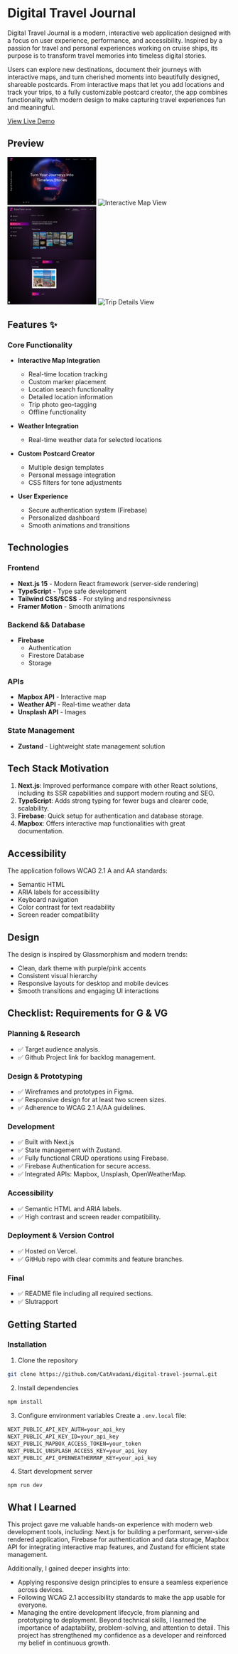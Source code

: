 # Digital Travel Journal

Digital Travel Journal is a modern, interactive web application designed with a focus on user experience, performance, and accessibility. Inspired by a passion for travel and personal experiences working on cruise ships, its purpose is to transform travel memories into timeless digital stories.

Users can explore new destinations, document their journeys with interactive maps, and turn cherished moments into beautifully designed, shareable postcards. From interactive maps that let you add locations and track your trips, to a fully customizable postcard creator, the app combines functionality with modern design to make capturing travel experiences fun and meaningful. 

<a href="https://digital-travel-journal-wnb8.vercel.app/" target="_blank">View Live Demo</a>

## Preview

<div align="left">
  <img src="public/landing-page.png" alt="Landing page with 3D globe" width="200"/>
    <img src="public/map-view.png" alt="Interactive Map View" width="200"/>
</div>
<div align="left">
  <img src="public/postcard-creator.png" alt="Postcard Creator" width="200" height="220"/>
  <img src="public/trip-details.png" alt="Trip Details View" width="200" height="220"/>
</div>

## Features ✨

### Core Functionality

- **Interactive Map Integration**

  - Real-time location tracking
  - Custom marker placement
  - Location search functionality
  - Detailed location information 
  - Trip photo geo-tagging
  - Offline functionality

- **Weather Integration**
  
  - Real-time weather data for selected locations

- **Custom Postcard Creator**

  - Multiple design templates
  - Personal message integration
  - CSS filters for tone adjustments

- **User Experience**
  
  - Secure authentication system (Firebase)
  - Personalized dashboard
  - Smooth animations and transitions

## Technologies

### Frontend
  
- **Next.js 15** - Modern React framework (server-side rendering)
- **TypeScript** - Type safe development
- **Tailwind CSS/SCSS** - For styling and responsivness
- **Framer Motion** - Smooth animations

### Backend && Database
  
- **Firebase**
  - Authentication
  - Firestore Database
  - Storage
    
### APIs

- **Mapbox API** - Interactive map
- **Weather API** - Real-time weather data
- **Unsplash API** - Images
  
### State Management
  
- **Zustand** - Lightweight state management solution

## Tech Stack Motivation

1. **Next.js**: Improved performance compare with other React solutions, including its SSR capabilities and support modern routing and SEO.
2. **TypeScript**: Adds strong typing for fewer bugs and clearer code, scalability.
3. **Firebase**: Quick setup for authentication and database storage.
4. **Mapbox**: Offers interactive map functionalities with great documentation.

## Accessibility

The application follows WCAG 2.1 A and AA standards:

  - Semantic HTML 
  - ARIA labels for accessibility
  - Keyboard navigation 
  - Color contrast for text readability
  - Screen reader compatibility

## Design

The design is inspired by Glassmorphism and modern trends:

 - Clean, dark theme with purple/pink accents
 - Consistent visual hierarchy
 - Responsive layouts for desktop and mobile devices
 - Smooth transitions and engaging UI interactions

## Checklist: Requirements for G & VG   

### Planning & Research
- ✅ Target audience analysis.
- ✅ Github Project link for backlog management.

### Design & Prototyping
- ✅ Wireframes and prototypes in Figma.
- ✅ Responsive design for at least two screen sizes.
- ✅ Adherence to WCAG 2.1 A/AA guidelines.

### Development
- ✅ Built with Next.js 
- ✅ State management with Zustand.
- ✅ Fully functional CRUD operations using Firebase.
- ✅ Firebase Authentication for secure access.
- ✅ Integrated APIs: Mapbox, Unsplash, OpenWeatherMap.

### Accessibility
- ✅ Semantic HTML and ARIA labels.
- ✅ High contrast and screen reader compatibility.

### Deployment & Version Control
- ✅ Hosted on Vercel.
- ✅ GitHub repo with clear commits and feature branches.

### Final 
- ✅ README file including all required sections.
- ✅ Slutrapport 


## Getting Started

### Installation

1. Clone the repository

```bash
git clone https://github.com/CatAvadani/digital-travel-journal.git
```

2. Install dependencies

```bash
npm install
```

3. Configure environment variables
   Create a `.env.local` file:

```env
NEXT_PUBLIC_API_KEY_AUTH=your_api_key
NEXT_PUBLIC_API_KEY_ID=your_api_key
NEXT_PUBLIC_MAPBOX_ACCESS_TOKEN=your_token
NEXT_PUBLIC_UNSPLASH_ACCESS_KEY=your_api_key
NEXT_PUBLIC_API_OPENWEATHERMAP_KEY=your_api_key
```

4. Start development server

```bash
npm run dev
```

## What I Learned

This project gave me valuable hands-on experience with modern web development tools, including: Next.js for building a performant, server-side rendered application,
Firebase for authentication and data storage, Mapbox API for integrating interactive map features, and Zustand for efficient state management.

Additionally, I gained deeper insights into:
 - Applying responsive design principles to ensure a seamless experience across devices.
 - Following WCAG 2.1 accessibility standards to make the app usable for everyone.
 - Managing the entire development lifecycle, from planning and prototyping to deployment.
Beyond technical skills, I learned the importance of adaptability, problem-solving, and attention to detail. This project has strengthened my confidence as a developer and reinforced my belief in continuous growth.


